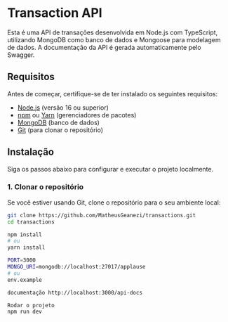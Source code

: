 # Transaction API

Esta é uma API de transações desenvolvida em Node.js com TypeScript, utilizando MongoDB como banco de dados e Mongoose para modelagem de dados. A documentação da API é gerada automaticamente pelo Swagger.

## Requisitos

Antes de começar, certifique-se de ter instalado os seguintes requisitos:

- [Node.js](https://nodejs.org/) (versão 16 ou superior)
- [npm](https://www.npmjs.com/) ou [Yarn](https://yarnpkg.com/) (gerenciadores de pacotes)
- [MongoDB](https://www.mongodb.com/) (banco de dados)
- [Git](https://git-scm.com/) (para clonar o repositório)

## Instalação

Siga os passos abaixo para configurar e executar o projeto localmente.

### 1. Clonar o repositório

Se você estiver usando Git, clone o repositório para o seu ambiente local:

```bash
git clone https://github.com/MatheusGeanezi/transactions.git
cd transactions

npm install
# ou
yarn install

PORT=3000
MONGO_URI=mongodb://localhost:27017/applause
# ou
env.example

documentação http://localhost:3000/api-docs

Rodar o projeto
npm run dev

